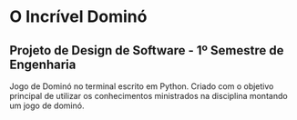 <h1> 
  O Incrível Dominó
</h1>
<h2>
  Projeto de Design de Software - 1º Semestre de Engenharia
</h2>
<p>
  Jogo de Dominó no terminal escrito em Python. Criado com o objetivo principal de utilizar os conhecimentos ministrados na disciplina montando um jogo de dominó.
</p>


